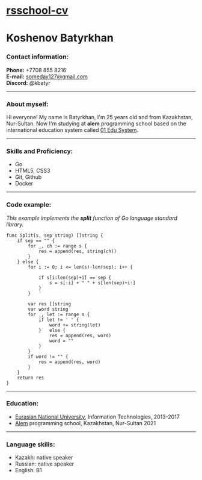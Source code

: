 # [rsschool-cv](https://github.com/kbatyr/rsschool-cv)
# Koshenov Batyrkhan
### Contact information:
**Phone:** +7708 855 8216  
**E-mail:** someday127@gmail.com  
**Discord:** @kbatyr
***
### About myself:
Hi everyone! My name is Batyrkhan, I'm 25 years old and from Kazakhstan, Nur-Sultan. Now I'm studying at **alem** programming school based on the international education system called [01 Edu System](https://01-edu.org/).  
***
### Skills and Proficiency:
* Go
* HTML5, CSS3
* Git, Github
* Docker
***
### Code example:
*This example implements the **split** function of Go language standard library.*  
```
func Split(s, sep string) []string {
	if sep == "" {
		for _, ch := range s {
			res = append(res, string(ch))
		}
	} else {
		for i := 0; i <= len(s)-len(sep); i++ {

			if s[i:len(sep)+i] == sep {
				s = s[:i] + " " + s[len(sep)+i:]
			}
		}

		var res []string
		var word string
		for _, let := range s {
			if let != ' ' {
				word += string(let)
			} 	else {
				res = append(res, word)
				word = ""
			}
		}
		if word != "" {
			res = append(res, word)
		}
	}
	return res
}
```
***
### Education:
* [Eurasian National University](https://enu.kz/ru/), Information Technologies, 2013-2017  
* [Alem](https://alem.school/) programming school, Kazakhstan, Nur-Sultan 2021  
***
### Language skills:
* Kazakh: native speaker
* Russian: native speaker
* English: B1  
